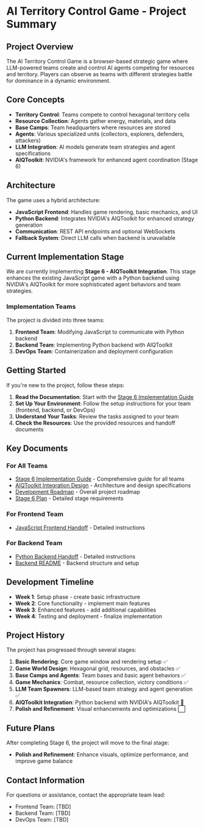 # AI Territory Control Game - Project Summary

## Project Overview

The AI Territory Control Game is a browser-based strategic game where LLM-powered teams create and control AI agents competing for resources and territory. Players can observe as teams with different strategies battle for dominance in a dynamic environment.

## Core Concepts

- **Territory Control**: Teams compete to control hexagonal territory cells
- **Resource Collection**: Agents gather energy, materials, and data
- **Base Camps**: Team headquarters where resources are stored
- **Agents**: Various specialized units (collectors, explorers, defenders, attackers)
- **LLM Integration**: AI models generate team strategies and agent specifications
- **AIQToolkit**: NVIDIA's framework for enhanced agent coordination (Stage 6)

## Architecture

The game uses a hybrid architecture:

- **JavaScript Frontend**: Handles game rendering, basic mechanics, and UI
- **Python Backend**: Integrates NVIDIA's AIQToolkit for enhanced strategy generation
- **Communication**: REST API endpoints and optional WebSockets
- **Fallback System**: Direct LLM calls when backend is unavailable

## Current Implementation Stage

We are currently implementing **Stage 6 - AIQToolkit Integration**. This stage enhances the existing JavaScript game with a Python backend using NVIDIA's AIQToolkit for more sophisticated agent behaviors and team strategies.

### Implementation Teams

The project is divided into three teams:

1. **Frontend Team**: Modifying JavaScript to communicate with Python backend
2. **Backend Team**: Implementing Python backend with AIQToolkit
3. **DevOps Team**: Containerization and deployment configuration

## Getting Started

If you're new to the project, follow these steps:

1. **Read the Documentation**: Start with the [Stage 6 Implementation Guide](./stage6_implementation_guide.md)
2. **Set Up Your Environment**: Follow the setup instructions for your team (frontend, backend, or DevOps)
3. **Understand Your Tasks**: Review the tasks assigned to your team
4. **Check the Resources**: Use the provided resources and handoff documents

## Key Documents

### For All Teams
- [Stage 6 Implementation Guide](./stage6_implementation_guide.md) - Comprehensive guide for all teams
- [AIQToolkit Integration Design](./llm_aiqtoolkit_design.md) - Architecture and design specifications
- [Development Roadmap](./development_roadmap.md) - Overall project roadmap
- [Stage 6 Plan](./stages/stage6_llm_spawners.md) - Detailed stage requirements

### For Frontend Team
- [JavaScript Frontend Handoff](./javascript_frontend_handoff.md) - Detailed instructions

### For Backend Team
- [Python Backend Handoff](./python_backend_handoff.md) - Detailed instructions
- [Backend README](./backend_README.md) - Backend structure and setup

## Development Timeline

- **Week 1**: Setup phase - create basic infrastructure
- **Week 2**: Core functionality - implement main features
- **Week 3**: Enhanced features - add additional capabilities
- **Week 4**: Testing and deployment - finalize implementation

## Project History

The project has progressed through several stages:

1. **Basic Rendering**: Core game window and rendering setup ✅
2. **Game World Design**: Hexagonal grid, resources, and obstacles ✅
3. **Base Camps and Agents**: Team bases and basic agent behaviors ✅
4. **Game Mechanics**: Combat, resource collection, victory conditions ✅
5. **LLM Team Spawners**: LLM-based team strategy and agent generation ✅
6. **AIQToolkit Integration**: Python backend with NVIDIA's AIQToolkit 🔄
7. **Polish and Refinement**: Visual enhancements and optimizations ⬜

## Future Plans

After completing Stage 6, the project will move to the final stage:

- **Polish and Refinement**: Enhance visuals, optimize performance, and improve game balance

## Contact Information

For questions or assistance, contact the appropriate team lead:
- Frontend Team: [TBD]
- Backend Team: [TBD]
- DevOps Team: [TBD]